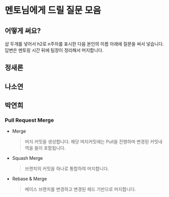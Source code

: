 # 멘토님에게 드릴 질문 모음

## 어떻게 써요?

샵 두개를 넣어서 h2로 n주차를 표시한 다음 본인의 이름 아래에 질문을 써서 넣습니다. 답변은 멘토링 시간 뒤에 팀장이 정리해서 머지합니다.

## 정새론

## 나소연

## 박연희

### Pull Request Merge

- Merge
  > 머지 커밋을 생성합니다. 해당 머지커밋에는 Pull을 진행하며 변경된 커밋내역을 들이 포함됩니다.
- Squash Merge
  > 브랜치의 커밋을 하나로 통합하여 머지합니다.
- Rebase & Merge
  > 베이스 브랜치를 변경하고 변경된 헤드 기반으로 머지합니다.
